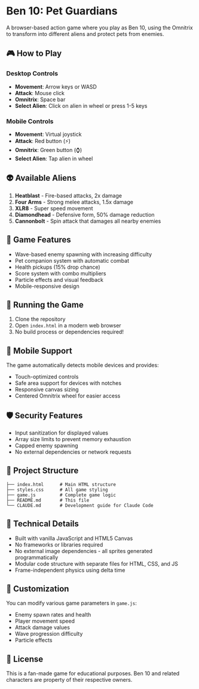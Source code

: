 # Ben 10: Pet Guardians

A browser-based action game where you play as Ben 10, using the Omnitrix to transform into different aliens and protect pets from enemies.

## 🎮 How to Play

### Desktop Controls
- **Movement**: Arrow keys or WASD
- **Attack**: Mouse click
- **Omnitrix**: Space bar
- **Select Alien**: Click on alien in wheel or press 1-5 keys

### Mobile Controls
- **Movement**: Virtual joystick
- **Attack**: Red button (⚡)
- **Omnitrix**: Green button (⌚)
- **Select Alien**: Tap alien in wheel

## 👽 Available Aliens

1. **Heatblast** - Fire-based attacks, 2x damage
2. **Four Arms** - Strong melee attacks, 1.5x damage  
3. **XLR8** - Super speed movement
4. **Diamondhead** - Defensive form, 50% damage reduction
5. **Cannonbolt** - Spin attack that damages all nearby enemies

## 🎯 Game Features

- Wave-based enemy spawning with increasing difficulty
- Pet companion system with automatic combat
- Health pickups (15% drop chance)
- Score system with combo multipliers
- Particle effects and visual feedback
- Mobile-responsive design

## 🏃 Running the Game

1. Clone the repository
2. Open `index.html` in a modern web browser
3. No build process or dependencies required!

## 📱 Mobile Support

The game automatically detects mobile devices and provides:
- Touch-optimized controls
- Safe area support for devices with notches
- Responsive canvas sizing
- Centered Omnitrix wheel for easier access

## 🛡️ Security Features

- Input sanitization for displayed values
- Array size limits to prevent memory exhaustion
- Capped enemy spawning
- No external dependencies or network requests

## 📂 Project Structure

```
├── index.html      # Main HTML structure
├── styles.css      # All game styling
├── game.js         # Complete game logic
├── README.md       # This file
└── CLAUDE.md       # Development guide for Claude Code
```

## 🔧 Technical Details

- Built with vanilla JavaScript and HTML5 Canvas
- No frameworks or libraries required
- No external image dependencies - all sprites generated programmatically
- Modular code structure with separate files for HTML, CSS, and JS
- Frame-independent physics using delta time

## 🎨 Customization

You can modify various game parameters in `game.js`:
- Enemy spawn rates and health
- Player movement speed
- Attack damage values  
- Wave progression difficulty
- Particle effects

## 📝 License

This is a fan-made game for educational purposes. Ben 10 and related characters are property of their respective owners.